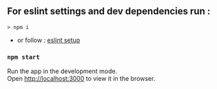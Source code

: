 ## For eslint settings and dev dependencies run :

    > npm i

- or follow : [eslint setup](https://medium.com/javascript-in-plain-english/set-up-react-js-with-eslint-prettier-and-airbnb-cc015363a7c7)

### `npm start`

Run the app in the development mode.<br />
Open [http://localhost:3000](http://localhost:3000) to view it in the browser.
